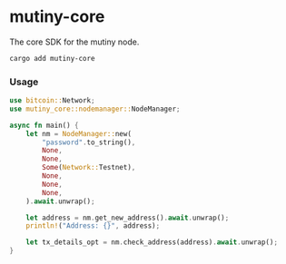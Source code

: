 # mutiny-core

The core SDK for the mutiny node.

```bash
cargo add mutiny-core
```

### Usage

```rust
use bitcoin::Network;
use mutiny_core::nodemanager::NodeManager;

async fn main() {
    let nm = NodeManager::new(
        "password".to_string(),
        None,
        None,
        Some(Network::Testnet),
        None,
        None,
        None,
    ).await.unwrap();

    let address = nm.get_new_address().await.unwrap();
    println!("Address: {}", address);

    let tx_details_opt = nm.check_address(address).await.unwrap();
}

```
